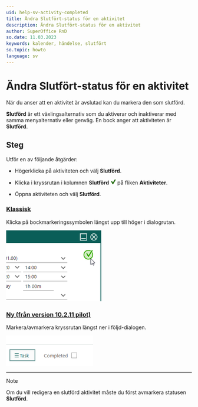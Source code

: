 ```yaml
---
uid: help-sv-activity-completed
title: Ändra Slutfört-status för en aktivitet
description: Ändra Slutfört-status för en aktivitet
author: SuperOffice RnD
so.date: 11.03.2023
keywords: kalender, händelse, slutfört
so.topic: howto
language: sv
---
```


# Ändra Slutfört-status för en aktivitet

När du anser att en aktivitet är avslutad kan du markera den som slutförd.

**Slutförd** är ett växlingsalternativ som du aktiverar och inaktiverar med samma menyalternativ eller genväg. En bock anger att aktiviteten är **Slutförd**.

## Steg

Utför en av följande åtgärder:

* Högerklicka på aktiviteten och välj **Slutförd**.

* Klicka i kryssrutan i kolumnen **Slutförd** ![ikon][img2] på fliken **Aktiviteter**.

* Öppna aktiviteten och välj **Slutförd**.

<!-- markdownlint-disable MD051 -->
### [Klassisk](#tab/complete-old)

Klicka på bockmarkeringssymbolen längst upp till höger i dialogrutan.

![Ändra slutfört status för en aktivitet -skärmbild][img3]

### [Ny (från version 10.2.11 pilot)](#tab/complete-new)

Markera/avmarkera kryssrutan längst ner i följd-dialogen.

![Ändra slutfört status för en uppföljning -skärmbild][img4]

***
<!-- markdownlint-restore -->

> [!NOTE]
> Om du vill redigera en slutförd aktivitet måste du först avmarkera statusen **Slutförd**.

<!-- Referenced links -->

<!-- Referenced images -->
[img2]: ../../../media/icons/sale-sold-details.png
[img3]: ../../../media/loc/en/diary/completed-activity.png
[img4]: ../../../media/loc/en/diary/completed.png

